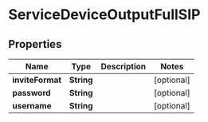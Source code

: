 

# ServiceDeviceOutputFullSIP


## Properties

| Name | Type | Description | Notes |
|------------ | ------------- | ------------- | -------------|
|**inviteFormat** | **String** |  |  [optional] |
|**password** | **String** |  |  [optional] |
|**username** | **String** |  |  [optional] |



